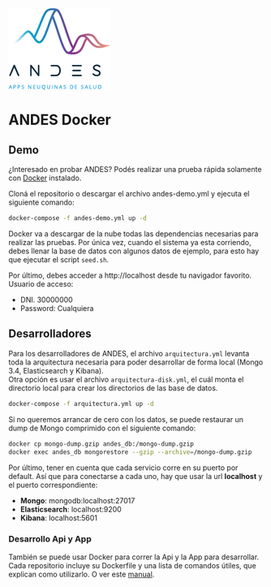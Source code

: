 ![ANDES](https://github.com/andes/andes.github.io/raw/master/images/logo.png)

# ANDES Docker



## Demo

¿Interesado en probar ANDES? Podés realizar una prueba rápida solamente con [Docker](https://www.docker.com/get-docker) instalado.

Cloná el repositorio o descargar el archivo andes-demo.yml y ejecuta el siguiente comando:


```bash
docker-compose -f andes-demo.yml up -d
```

Docker va a descargar de la nube todas las dependencias necesarias para realizar las pruebas. Por única vez, cuando el sistema ya esta corriendo, debes llenar la base de datos con algunos datos de ejemplo, para esto hay que ejecutar el script `seed.sh`.

Por último, debes acceder a http://localhost desde tu navigador favorito. Usuario de acceso:

 - DNI. 30000000
 - Password: Cualquiera


## Desarrolladores

Para los desarrolladores de ANDES, el archivo `arquitectura.yml` levanta toda la arquitectura necesaria para poder desarrollar de forma local (Mongo 3.4, Elasticsearch y Kibana).  
Otra opción es usar el archivo `arquitectura-disk.yml`, el cuál monta el directorio local para crear los directorios de las base de datos. 

```bash
docker-compose -f arquitectura.yml up -d
```

Si no queremos arrancar de cero con los datos, se puede restaurar un dump de Mongo comprimido con el siguiente comando:

```bash
docker cp mongo-dump.gzip andes_db:/mongo-dump.gzip
docker exec andes_db mongorestore --gzip --archive=/mongo-dump.gzip
```

Por último, tener en cuenta que cada servicio corre en su puerto por default. Así que para conectarse a cada uno, hay que usar la url __localhost__ y el puerto correspondiente:

- __Mongo__: mongodb:localhost:27017
- __Elasticsearch__: localhost:9200
- __Kibana__: localhost:5601


### Desarrollo Api y App

También se puede usar Docker para correr la Api y la App para desarrollar. Cada repositorio incluye su Dockerfile y una lista de comandos útiles, que explican como utilizarlo. O ver este [manual](DOCKER.md). 




